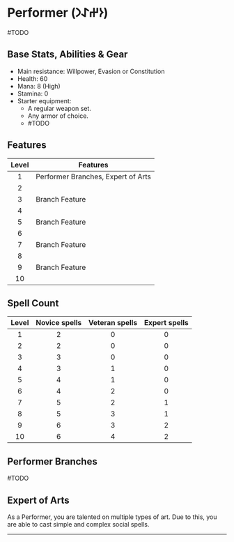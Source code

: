 # Performer (𐰆𐰔𐰀𐰣)
#TODO 

## Base Stats, Abilities & Gear
* Main resistance: Willpower, Evasion or Constitution
* Health: 60
* Mana: 8 (High)
* Stamina: 0
* Starter equipment:
    * A regular weapon set.
    * Any armor of choice.
    * #TODO 

## Features
Level | Features
:---: | ---
1 | Performer Branches, Expert of Arts
2 | 
3 | Branch Feature
4 | 
5 | Branch Feature
6 | 
7 | Branch Feature
8 | 
9 | Branch Feature
10| 


## Spell Count
Level |   Novice spells   |  Veteran spells  | Expert spells
:---: | :---: | :---: | :---:
1 | 2| 0| 0       
2 | 2| 0| 0       
3 | 3| 0| 0       
4 | 3| 1| 0       
5 | 4| 1| 0       
6 | 4| 2| 0       
7 | 5| 2| 1       
8 | 5| 3| 1       
9 | 6| 3| 2       
10| 6| 4| 2       


## Performer Branches
#TODO 

## Expert of Arts
As a Performer, you are talented on multiple types of art. Due to this, you are able to cast simple and complex social spells.


---